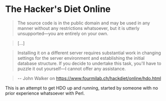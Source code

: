 # The Hacker's Diet Online

>The source code is in the public domain and may be used in any manner without any restrictions whatsoever, but it is utterly unsupported—you are entirely on your own.

>[...]

>Installing it on a different server requires substantial work in changing settings for the server environment and establishing the initial database structure. If you decide to undertake this task, you'll have to puzzle it out yourself—I cannot offer any assistance.

> -- John Walker on https://www.fourmilab.ch/hackdiet/online/hdo.html

This is an attempt to get HDO up and running, started by someone with no prior experience whatsoever with Perl.
